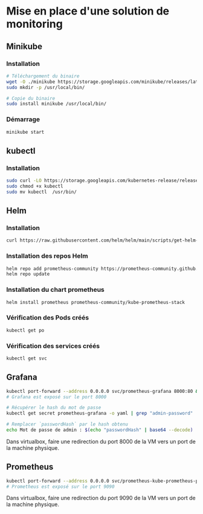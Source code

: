 # Mise en place d'une solution de monitoring

## Minikube

### Installation

```sh
# Téléchargement du binaire
wget -O ./minikube https://storage.googleapis.com/minikube/releases/latest/minikube-linux-amd64 && chmod +x minikube
sudo mkdir -p /usr/local/bin/

# Copie du binaire
sudo install minikube /usr/local/bin/
```

### Démarrage

```sh
minikube start
```

## kubectl

### Installation

```sh
sudo curl -LO https://storage.googleapis.com/kubernetes-release/release/`curl -s https://storage.googleapis.com/kubernetes-release/release/stable.txt`/bin/linux/amd64/kubectl
sudo chmod +x kubectl
sudo mv kubectl  /usr/bin/
```

## Helm

### Installation 

```sh
curl https://raw.githubusercontent.com/helm/helm/main/scripts/get-helm-3 | bash
```

### Installation des repos Helm

```sh
helm repo add prometheus-community https://prometheus-community.github.io/helm-charts
helm repo update
```

### Installation du chart prometheus

```sh
helm install prometheus prometheus-community/kube-prometheus-stack
```

### Vérification des Pods créés

```sh
kubectl get po
```

### Vérification des services créés

```sh
kubectl get svc
```

## Grafana

```sh
kubectl port-forward --address 0.0.0.0 svc/prometheus-grafana 8000:80 &
# Grafana est exposé sur le port 8000

# Récupérer le hash du mot de passe 
kubectl get secret prometheus-grafana -o yaml | grep "admin-password"

# Remplacer `passwordHash` par le hash obtenu
echo Mot de passe de admin : $(echo "passwordHash" | base64 --decode)
```

Dans virtualbox, faire une redirection du port 8000 de la VM vers un port de la machine physique.

## Prometheus

```sh
kubectl port-forward --address 0.0.0.0 svc/prometheus-kube-prometheus-prometheus 9090 &
# Prometheus est exposé sur le port 9090
```

Dans virtualbox, faire une redirection du port 9090 de la VM vers un port de la machine physique.

